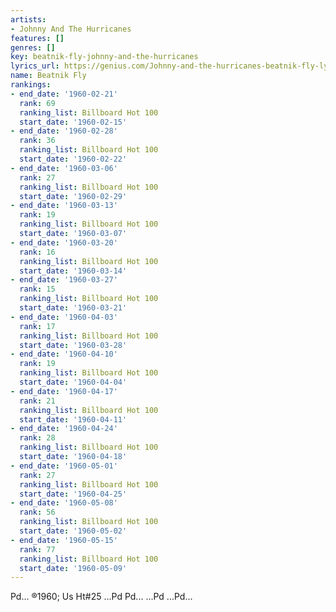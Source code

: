 ```yaml
---
artists:
- Johnny And The Hurricanes
features: []
genres: []
key: beatnik-fly-johnny-and-the-hurricanes
lyrics_url: https://genius.com/Johnny-and-the-hurricanes-beatnik-fly-lyrics
name: Beatnik Fly
rankings:
- end_date: '1960-02-21'
  rank: 69
  ranking_list: Billboard Hot 100
  start_date: '1960-02-15'
- end_date: '1960-02-28'
  rank: 36
  ranking_list: Billboard Hot 100
  start_date: '1960-02-22'
- end_date: '1960-03-06'
  rank: 27
  ranking_list: Billboard Hot 100
  start_date: '1960-02-29'
- end_date: '1960-03-13'
  rank: 19
  ranking_list: Billboard Hot 100
  start_date: '1960-03-07'
- end_date: '1960-03-20'
  rank: 16
  ranking_list: Billboard Hot 100
  start_date: '1960-03-14'
- end_date: '1960-03-27'
  rank: 15
  ranking_list: Billboard Hot 100
  start_date: '1960-03-21'
- end_date: '1960-04-03'
  rank: 17
  ranking_list: Billboard Hot 100
  start_date: '1960-03-28'
- end_date: '1960-04-10'
  rank: 19
  ranking_list: Billboard Hot 100
  start_date: '1960-04-04'
- end_date: '1960-04-17'
  rank: 21
  ranking_list: Billboard Hot 100
  start_date: '1960-04-11'
- end_date: '1960-04-24'
  rank: 28
  ranking_list: Billboard Hot 100
  start_date: '1960-04-18'
- end_date: '1960-05-01'
  rank: 27
  ranking_list: Billboard Hot 100
  start_date: '1960-04-25'
- end_date: '1960-05-08'
  rank: 56
  ranking_list: Billboard Hot 100
  start_date: '1960-05-02'
- end_date: '1960-05-15'
  rank: 77
  ranking_list: Billboard Hot 100
  start_date: '1960-05-09'
---
```

Pd... ®1960; Us Ht#25 ...Pd
Pd...  ...Pd
...Pd...
